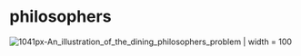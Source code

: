 # philosophers



![1041px-An_illustration_of_the_dining_philosophers_problem](https://github.com/faruktinaz/philosophers/assets/114104599/4f426de0-ddf0-4212-9840-e195acc84104) | width = 100
